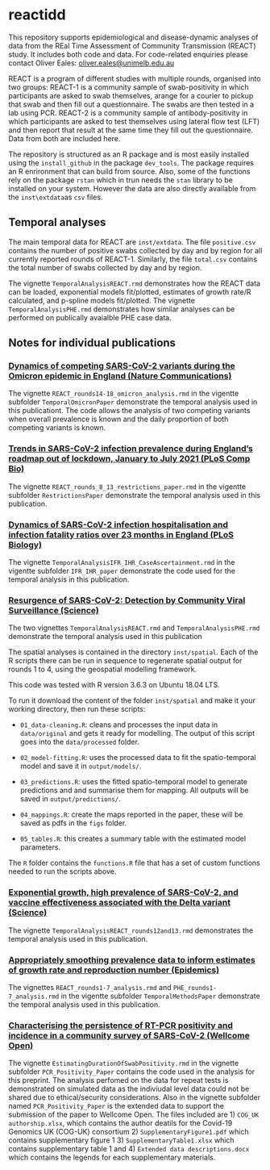 # reactidd

This repository supports epidemiological and disease-dynamic analyses of data from the REal Time Assessment of Community Transmission (REACT) study. It includes both code and data. For code-related enquiries please contact Oliver Eales: oliver.eales@unimelb.edu.au

REACT is a program of different studies with multiple rounds, organised into two groups: REACT-1 is a community sample of swab-positivity in which participants are asked to swab themselves, arange for a courier to pickup that swab and then fill out a questionnaire. The swabs are then tested in a lab using PCR. REACT-2 is a community sample of antibody-positivity in which participants are asked to test themselves using  lateral flow test (LFT) and then report that result at the same time they fill out the questionnaire. Data from both are included here. 

The repository is structured as an R package and is most easily installed using the `install_github` in the package `dev_tools`. The package requires an R enrironment that can build from source. Also, some of the functions rely on the package `rstan` which in trun needs the `stan` library to be installed on your system. However the data are also directly available from the `inst\extdata`as `csv` files.

## Temporal analyses

The main temporal data for REACT are `inst/extdata`. The file `positive.csv` contains the number of positive swabs collected by day and by region for all currently reported rounds of REACT-1. Similarly, the file `total.csv` contains the total number of swabs collected by day and by region. 

The vignette `TemporalAnalysisREACT.rmd` demonstrates how the REACT data can be loaded, exponential models fit/plotted, estimates of growth rate/R calculated, and p-spline models fit/plotted. The vignette `TemporalAnalysisPHE.rmd` demonstrates how similar analyses can be performed on publically avaialble PHE case data.

## Notes for individual publications

### [Dynamics of competing SARS-CoV-2 variants during the Omicron epidemic in England (Nature Communications)](https://www.nature.com/articles/s41467-022-32096-4)

The vignette `REACT_rounds14-18_omicron_analysis.rmd` in the vigentte subfolder `TemporalOmicronPaper` demonstrate the temporal analysis used in this publicationt. The code allows the analysis of two competing variants when overall prevalence is known and the daily proportion of both competing variants is known.

### [Trends in SARS-CoV-2 infection prevalence during England’s roadmap out of lockdown, January to July 2021 (PLoS Comp Bio)](https://journals.plos.org/ploscompbiol/article/comments?id=10.1371/journal.pcbi.1010724)

The vignette `REACT_rounds_8_13_restrictions_paper.rmd` in the vigentte subfolder `RestrictionsPaper` demonstrate the temporal analysis used in this publication.

### [Dynamics of SARS-CoV-2 infection hospitalisation and infection fatality ratios over 23 months in England (PLoS Biology)](https://journals.plos.org/plosbiology/article?id=10.1371/journal.pbio.3002118)

The vignette `TemporalAnalysisIFR_IHR_CaseAscertainment.rmd` in the vigentte subfolder `IFR_IHR_paper` demonstrate the code used for the temporal analysis in this publication.

### [Resurgence of SARS-CoV-2: Detection by Community Viral Surveillance (Science)](http://dx.doi.org/10.1126/science.abf0874)

The two vignettes `TemporalAnalysisREACT.rmd` and `TemporalAnalysisPHE.rmd` demonstrate the temporal analysis used in this publication

The spatial analyses is contained in the directory `inst/spatial`. Each of the R scripts there can be run in sequence to regenerate spatial output for rounds 1 to 4, using the geospatial modelling framework.

This code was tested with R version 3.6.3 on Ubuntu 18.04 LTS.

To run it download the content of the folder `inst/spatial` and make it your working directory, then run these scripts:

- `01_data-cleaning.R`: cleans and processes the input data in `data/original` and gets it ready for modelling. The output of this script goes into the `data/processed` folder.

- `02_model-fitting.R`: uses the processed data to fit the spatio-temporal model and save it in `output/models/`. 

- `03_predictions.R`: uses the fitted spatio-temporal model to generate predictions and and summarise
them for mapping. All outputs will be saved in `output/predictions/`.

- `04_mappings.R`: create the maps reported in the paper, these will be saved as pdfs in the `figs` folder.

- `05_tables.R`: this creates a summary table with the estimated model parameters.

The `R` folder contains the `functions.R` file that has a set of custom functions needed to run the scripts above.

### [Exponential growth, high prevalence of SARS-CoV-2, and vaccine effectiveness associated with the Delta variant (Science)](https://www.science.org/doi/full/10.1126/science.abl9551)

The vignette `TemporalAnalysisREACT_rounds12and13.rmd` demonstrates the temporal analysis used in this publication.

### [Appropriately smoothing prevalence data to inform estimates of growth rate and reproduction number (Epidemics)](https://www.sciencedirect.com/science/article/pii/S1755436522000482?via%25)

The vignettes `REACT_rounds1-7_analysis.rmd` and `PHE_rounds1-7_analysis.rmd` in the vigentte subfolder `TemporalMethodsPaper` demonstrate the temporal analysis used in this publication.

### [Characterising the persistence of RT-PCR positivity and incidence in a community survey of SARS-CoV-2 (Wellcome Open)](http://dx.doi.org/10.12688/wellcomeopenres.17723.1)

The vignette `EstimatingDurationOfSwabPositivity.rmd` in the vignette subfolder `PCR_Positivity_Paper` contains the code used in the analysis for this preprint. The analysis perfomed on the data for repeat tests is demonstrated on simulated data as the indiviudal level data could not be shared due to ethical/security considerations. Also in the vignette subfolder named `PCR_Positivity_Paper` is the extended data to support the submission of the paper to Wellcome Open. The files included are 1) `COG_UK authorship.xlsx`, which contains the author deatils for the Covid-19 Genomics UK (COG-UK) consortium 2) `SupplementaryFigure1.pdf` which contains supplementary figure 1 3) `SupplementaryTable1.xlsx` which contains supplementary table 1 and 4) `Extended data descriptions.docx` which contains the legends for each supplementary materials.

